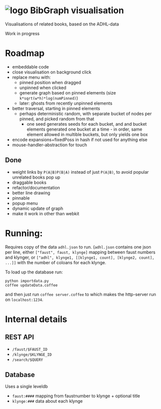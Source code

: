 # ![logo](https://solsort.com/_logo.png) BibGraph visualisation

Visualisations of related books, based on the ADHL-data

Work in progress

# Roadmap

- embeddable code
- close visualisation on background click
- replace menu with:
    - pinned position when dragged
    - unpinned when clicked
    - generate graph based on pinned elements (size `k*sqrt(w*h)*log(numPinned)`)
    - later: ghosts from recently unpinned elements
- better traversal, starting in pinned elements
    - perhaps deterministic random, with separate bucket of nodes per pinned, and picked random from that
        - one seed generates seeds for each bucket, and and bucket elements generated one bucket at a time - in order, same element allowed in multible buckets, but only yields one box
- encode expansions+fixedPoss in hash if not used for anything else
- mouse-handler-abstraction for touch

## Done
- weight links by `P(A|B)P(B|A)` instead of just `P(A|B)`, to avoid popular unrelated books pop up
- draggable books
- refactor/documentation
- better line drawing
- pinnable
- popup menu
- dynamic update of graph
- make it work in other than webkit

# Running:

Requires copy of the data `adhl.json` to run. (`adhl.json` contains one json per line, either `["faust", faust, klynge]` mapping between faust numbers and klynger, or `["adhl", klynge1, [[klynge1, count], [klynge2, count], ...]]` with the number of coloans for each klynge.

To load up the database run:

    python importdata.py
    coffee updateData.coffee

and then just run `coffee server.coffee` to which makes the http-server run on `localhost:1234`.

# Internal details

## REST API

- `/faust/$FAUST_ID` 
- `/klynge/$KLYNGE_ID`
- `/search/$QUERY`

## Database

Uses a single leveldb

- `faust:####` mapping from faustnumber to klynge + optional title
- `klynge:###` data about each klynge
